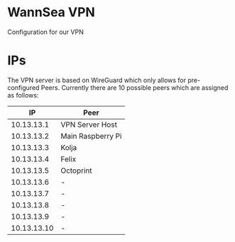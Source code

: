 # WannSea VPN
Configuration for our VPN

# IPs
The VPN server is based on WireGuard which only allows for pre-configured Peers.
Currently there are 10 possible peers which are assigned as follows:

| IP          | Peer              |
|-------------|-------------------|
| 10.13.13.1  | VPN Server Host   |
| 10.13.13.2  | Main Raspberry Pi |
| 10.13.13.3  | Kolja             |
| 10.13.13.4  | Felix             |
| 10.13.13.5  | Octoprint         |
| 10.13.13.6  | -                 |
| 10.13.13.7  | -                 |
| 10.13.13.8  | -                 |
| 10.13.13.9  | -                 |
| 10.13.13.10 | -                 |
